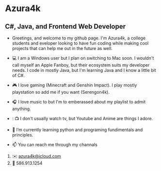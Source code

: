 # Azura4k
## C#, Java, and Frontend Web Developer
- Greetings, and welcome to my github page. I'm Azura4k, a college students and eveloper looking to have fun coding while making cool projects that can help me out in the future as well.
<!--
**azura4k/Azura4k** is a ✨ _special_ ✨ repository because its `README.md` (this file) appears on your GitHub profile.
-->
- 💻 I am a Windows user but I plan on switching to Mac soon. I wouldn't call myself an Apple Fanboy, but their ecosystem suits my developer needs. I code in mostly Java, but I'm learning Java and I know a little bit of C#. 

- 🎮 I love gaming (Minecraft and Genshin Impact). I play mostly playstation so add me if you want (Serengon4k).

- 🎧 I love music to but I'm to emberassed about my playlist to admit anything.

- :	📺 I don't usually watch tv, but Youtube and Anime are things I adore.

- 🌱 I’m currently learning python and programing fundimentals and principles.

- 📫 You can reach me through my channals
 1. ✉️ azura4k@icloud.com
 2. 📱 586.913.1254
